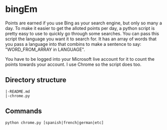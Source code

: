 # bingEm
Points are earned if you use Bing as your search engine, but only so many a day. To make it easier to get the alloted points per day, a python script is pretty easy to use to quickly go through some searches. You can pass this script the language you want it to search for. It has an array of words that you pass a language into that combins to make a sentence to say: "WORD_FROM_ARRAY in LANGUAGE".

You have to be logged into your Microsoft live account for it to count the points towards your account. I use Chrome so the script does too.

## Directory structure

```
|-README.md
|-chrome.py
```

## Commands
`python chrome.py [spanish|french|german|etc]`
